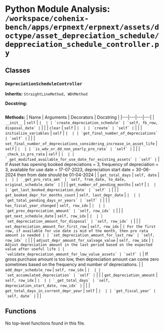 # Python Module Analysis: `/workspace/cohenix-bench/apps/erpnext/erpnext/assets/doctype/asset_depreciation_schedule/deppreciation_schedule_controller.py`

## Classes

### `DepreciationScheduleController`
**Inherits:** `StraightLineMethod, WDVMethod`


**Docstring:**
```

```

**Methods:**
| Name | Arguments | Decorators | Docstring |
|---|---|---|---|
| `__init__` | `self` | `` |  |
| `create_depreciation_schedule` | `self, fb_row, disposal_date` | `` |  |
| `clear` | `self` | `` |  |
| `create` | `self` | `` |  |
| `initialize_variables` | `self` | `` |  |
| `get_final_number_of_depreciations` | `self` | `` |  |
| `set_final_number_of_depreciations_considering_increase_in_asset_life` | `self` | `` |  |
| `is_wdv_or_dd_non_yearly_pro_rata` | `self` | `` |  |
| `_check_is_pro_rata` | `self` | `` |  |
| `_get_modified_available_for_use_date_for_existing_assets` | `self` | `` | if Asset has opening booked depreciations = 3,
frequency of depreciation = 3,
available for use date = 17-07-2023,
depreciation start date = 30-06-2024
then from date should be 01-04-2024 |
| `get_total_days` | `self, date` | `` |  |
| `_get_pro_rata_amt` | `self, from_date, to_date, original_schedule_date` | `` |  |
| `get_number_of_pending_months` | `self` | `` |  |
| `get_last_booked_depreciation_date` | `self` | `` |  |
| `get_booked_depr_for_months_count` | `self, last_depr_date` | `` |  |
| `get_total_pending_days_or_years` | `self` | `` |  |
| `has_fiscal_year_changed` | `self, row_idx` | `` |  |
| `get_prev_depreciation_amount` | `self, row_idx` | `` |  |
| `get_next_schedule_date` | `self, row_idx` | `` |  |
| `set_depreciation_amount_for_disposal` | `self, row_idx` | `` |  |
| `set_depreciation_amount_for_first_row` | `self, row_idx` | `` | For the first row, if available for use date is mid of the month, then pro rata amount is needed |
| `set_depreciation_amount_for_last_row` | `self, row_idx` | `` |  |
| `adjust_depr_amount_for_salvage_value` | `self, row_idx` | `` | Adjust depreciation amount in the last period based on the expected value after useful life |
| `validate_depreciation_amount_for_low_value_assets` | `self` | `` | If gross purchase amount is too low, then depreciation amount
can come zero sometimes based on the frequency and number of depreciations. |
| `add_depr_schedule_row` | `self, row_idx` | `` |  |
| `set_accumulated_depreciation` | `self` | `` |  |
| `get_depreciation_amount` | `self, row_idx` | `` |  |
| `_get_total_days` | `self, depreciation_start_date, row_idx` | `` |  |
| `get_total_days_in_current_depr_year` | `self` | `` |  |
| `get_fiscal_year` | `self, date` | `` |  |





## Functions

No top-level functions found in this file.
